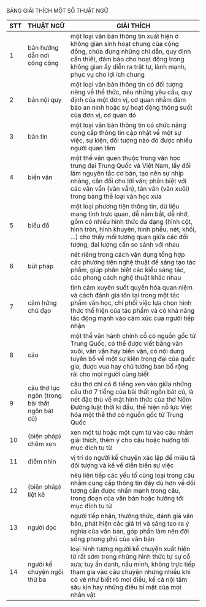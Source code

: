 BẢNG GIẢI THÍCH MỘT SỐ THUẬT NGỮ

STT | THUẬT NGỮ | GIẢI THÍCH
--- | --- | ---
1 | bản hướng dẫn nơi công cộng | một loại văn bản thông tin xuất hiện ở không gian sinh hoạt chung của cộng đồng, chứa đựng những chỉ dẫn, quy định cần thiết, đảm bảo cho hoạt động trong không gian ấy diễn ra trật tự, lành mạnh, phục vụ cho lợi ích chung
2 | bản nội quy | một loại văn bản thông tin có đối tượng riêng về thể thức, nêu những yêu cầu, quy định của một đơn vị, cơ quan nhằm đảm bảo an ninh hoặc sự hoạt động thông suốt của đơn vị, cơ quan đó
3 | bản tin | một loại văn bản thông tin có chức năng cung cấp thông tin cập nhật về một sự việc, sự kiện, đối tượng nào đó được nhiều người quan tâm
4 | biền văn | một thể văn quen thuộc trong văn học trung đại Trung Quốc và Việt Nam, lấy đối làm nguyên tắc cơ bản, tạo nên sự nhịp nhàng, cân đối cho lời văn; phân biệt với các văn vần (văn vần), tản văn (văn xuôi) trong bảng thể loại văn học xưa
5 | biểu đồ | một loại phương tiện thông tin, dữ liệu mang tính trực quan, dễ nắm bắt, dễ nhớ, gồm có nhiều hình thức đa dạng (hình cột, hình tròn, hình khuyên, hình phễu, nét, khối, ...) cho thấy mối tương quan giữa các đối tượng, đại lượng cần so sánh với nhau
6 | bút pháp | nét riêng trong cách vận dụng tổng hợp các phương tiện nghệ thuật để sáng tạo tác phẩm, giúp phân biệt các kiểu sáng tác, các phong cách nghệ thuật khác nhau
7 | cảm hứng chủ đạo | tình cảm xuyên suốt quyền hóa quan niệm và cách đánh giá tôn tại trong một tác phẩm văn học, chi phối việc lựa chọn hình thức thể hiện của tác phẩm và có khả năng tác động mạnh vào cảm xúc của người tiếp nhận
8 | cáo | một thể văn hành chính cổ có nguồn gốc từ Trung Quốc, có thể được viết bằng văn xuôi, văn vần hay biền văn, có nội dung tuyên bố về một sự kiện trọng đại của quốc gia, được vua hay chủ tướng ban bố rộng rãi cho mọi người cùng biết
9 | câu thơ lục ngôn (trong bài thất ngôn bát cú) | câu thơ chỉ có 6 tiếng xen vào giữa những câu thơ 7 tiếng của bài thất ngôn bát cú, là nét đặc thù về mặt hình thức của thơ Nôm Đường luật thời kì đầu, thể hiện nỗ lực Việt hóa một thể thơ có nguồn gốc từ Trung Quốc
10 | (biện pháp) chêm xen | xen một từ hoặc một cụm từ vào câu nhằm giải thích, thêm ý cho câu hoặc hướng tới mục đích tu từ
11 | điểm nhìn | vị trí do người kể chuyện xác lập để miêu tả đối tượng và kể về diễn biến sự việc
12 | (biện pháp) liệt kê | nêu liên tiếp các yếu tố cùng loại trong câu nhằm cung cấp thông tin đầy đủ hơn về đối tượng cần được nhấn mạnh trong câu, trong đoạn của văn bản hoặc hướng tới mục đích tu từ
13 | người đọc | người tiếp nhận, thưởng thức, đánh giá văn bản, phát hiện các giá trị và sáng tạo ra ý nghĩa của văn bản, góp phần làm nên đời sống phong phú của văn bản
14 | người kể chuyện ngôi thứ ba | loại hình tượng người kể chuyện xuất hiện từ rất sớm trong những hình thức tự sự cổ xưa; tuy ẩn danh, nấu mình, không trực tiếp tham gia vào câu chuyện nhưng nhiều khi có vẻ như biết rõ mọi điều, kể cả nội tâm sâu kín hay những điều bí mật của mọi nhân vật